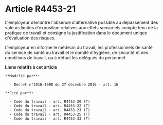# Article R4453-21

L'employeur démontre l'absence d'alternative possible au dépassement des valeurs limites d'exposition relatives aux effets
sensoriels compte tenu de la pratique de travail et consigne la justification dans le document unique d'évaluation des
risques.

L'employeur en informe le médecin du travail, les professionnels de santé du service de santé au travail et le comité
d'hygiène, de sécurité et des conditions de travail, ou à défaut les délégués du personnel.

**Liens relatifs à cet article**

	**Modifié par**:

	  - Décret n°2016-1908 du 27 décembre 2016 - art. 16

	**Cité par**:

	  - Code du travail - art. R4453-20 (T)
	  - Code du travail - art. R4453-22 (T)
	  - Code du travail - art. R4453-23 (T)
	  - Code du travail - art. R4453-25 (T)
	  - Code du travail - art. R4453-33 (T)
